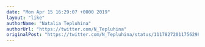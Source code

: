 ```yaml
---
date: "Mon Apr 15 16:29:07 +0000 2019"
layout: "like"
authorName: "Natalia Tepluhina"
authorUrl: "https://twitter.com/N_Tepluhina"
originalPost: "https://twitter.com/N_Tepluhina/status/1117827201175629826"
---
```

